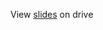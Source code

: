 View [slides](https://docs.google.com/presentation/d/1fiF2PB5HgIbUSGNCTnerIgHW7WPFD4t953oB39imvY4/edit?usp=sharing) on drive 
